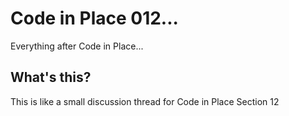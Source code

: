 # Code in Place 012...
Everything after Code in Place...

## What's this?
This is like a small discussion thread for Code in Place Section 12
